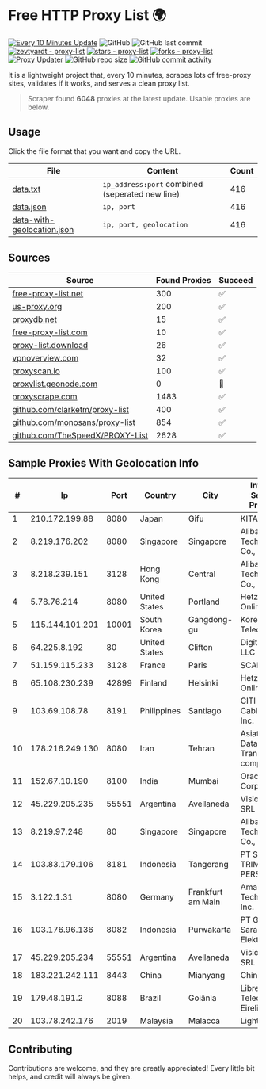 
# Free HTTP Proxy List 🌍

[![Every 10 Minutes Update](https://github.com/mertguvencli/http-proxy-list/actions/workflows/main.yml/badge.svg?branch=main)](https://github.com/mertguvencli/http-proxy-list/actions/workflows/main.yml)
![GitHub](https://img.shields.io/github/license/mertguvencli/http-proxy-list)
![GitHub last commit](https://img.shields.io/github/last-commit/mertguvencli/http-proxy-list)
[![zevtyardt - proxy-list](https://img.shields.io/static/v1?label=zevtyardt&message=proxy-list&color=blue&logo=github)](https://github.com/zevtyardt/proxy-list "Go to GitHub repo")
[![stars - proxy-list](https://img.shields.io/github/stars/zevtyardt/proxy-list?style=social)](https://github.com/zevtyardt/proxy-list)
[![forks - proxy-list](https://img.shields.io/github/forks/zevtyardt/proxy-list?style=social)](https://github.com/zevtyardt/proxy-list)
[![Proxy Updater](https://github.com/zevtyardt/proxy-list/workflows/Proxy%20Updater/badge.svg)](https://github.com/zevtyardt/proxy-list/actions?query=workflow:"Proxy+Updater")
![GitHub repo size](https://img.shields.io/github/repo-size/zevtyardt/proxy-list)
[![GitHub commit activity](https://img.shields.io/github/commit-activity/m/zevtyardt/proxy-list?logo=commits)](https://github.com/zevtyardt/proxy-list/commits/main)

It is a lightweight project that, every 10 minutes, scrapes lots of free-proxy sites, validates if it works, and serves a clean proxy list.

> Scraper found **6048** proxies at the latest update. Usable proxies are below.

## Usage

Click the file format that you want and copy the URL.

|File|Content|Count|
|----|-------|-----|
|[data.txt](https://raw.githubusercontent.com/mertguvencli/http-proxy-list/main/proxy-list/data.txt)|`ip_address:port` combined (seperated new line)|416|
|[data.json](https://raw.githubusercontent.com/mertguvencli/http-proxy-list/main/proxy-list/data.json)|`ip, port`|416|
|[data-with-geolocation.json](https://raw.githubusercontent.com/mertguvencli/http-proxy-list/main/proxy-list/data-with-geolocation.json)|`ip, port, geolocation`|416|

## Sources

|Source|Found Proxies|Succeed|
|------|-------------|-------|
|[free-proxy-list.net](https://free-proxy-list.net)|300|✅|
|[us-proxy.org](https://www.us-proxy.org)|200|✅|
|[proxydb.net](http://proxydb.net)|15|✅|
|[free-proxy-list.com](https://free-proxy-list.com/?page=&port=&type%5B%5D=http&type%5B%5D=https&up_time=0&search=Search)|10|✅|
|[proxy-list.download](https://www.proxy-list.download/HTTP)|26|✅|
|[vpnoverview.com](https://vpnoverview.com/privacy/anonymous-browsing/free-proxy-servers)|32|✅|
|[proxyscan.io](https://www.proxyscan.io)|100|✅|
|[proxylist.geonode.com](https://proxylist.geonode.com/api/proxy-list?limit=300&page=1&sort_by=lastChecked&sort_type=desc&protocols=http,https)|0|🚫|
|[proxyscrape.com](https://api.proxyscrape.com/v2/?request=displayproxies&protocol=http&timeout=10000&country=all&ssl=all&anonymity=all)|1483|✅|
|[github.com/clarketm/proxy-list](https://raw.githubusercontent.com/clarketm/proxy-list/master/proxy-list-raw.txt)|400|✅|
|[github.com/monosans/proxy-list](https://raw.githubusercontent.com/monosans/proxy-list/main/proxies/http.txt)|854|✅|
|[github.com/TheSpeedX/PROXY-List](https://raw.githubusercontent.com/TheSpeedX/PROXY-List/master/http.txt)|2628|✅|


## Sample Proxies With Geolocation Info

|#|Ip|Port|Country|City|Internet Service Provider|
|-|--|----|-------|----|-------------------------|
|1|210.172.199.88|8080|Japan|Gifu|KITAGATA|
|2|8.219.176.202|8080|Singapore|Singapore|Alibaba (US) Technology Co., Ltd.|
|3|8.218.239.151|3128|Hong Kong|Central|Alibaba (US) Technology Co., Ltd.|
|4|5.78.76.214|8080|United States|Portland|Hetzner Online GmbH|
|5|115.144.101.201|10001|South Korea|Gangdong-gu|Korea Telecom|
|6|64.225.8.192|80|United States|Clifton|DigitalOcean, LLC|
|7|51.159.115.233|3128|France|Paris|SCALEWAY|
|8|65.108.230.239|42899|Finland|Helsinki|Hetzner Online GmbH|
|9|103.69.108.78|8191|Philippines|Santiago|CITI Cableworld Inc.|
|10|178.216.249.130|8080|Iran|Tehran|Asiatech Data Transmission company|
|11|152.67.10.190|8100|India|Mumbai|Oracle Corporation|
|12|45.229.205.235|55551|Argentina|Avellaneda|Visio RED SRL|
|13|8.219.97.248|80|Singapore|Singapore|Alibaba (US) Technology Co., Ltd.|
|14|103.83.179.106|8181|Indonesia|Tangerang|PT SOLUSI TRIMEGAH PERSADA|
|15|3.122.1.31|8080|Germany|Frankfurt am Main|Amazon Technologies Inc.|
|16|103.176.96.136|8082|Indonesia|Purwakarta|PT Global Sarana Elektronika|
|17|45.229.205.234|55551|Argentina|Avellaneda|Visio RED SRL|
|18|183.221.242.111|8443|China|Mianyang|China Mobile|
|19|179.48.191.2|8088|Brazil|Goiânia|Libre Telecom Eireli|
|20|103.78.242.176|2019|Malaysia|Malacca|Light Cloud|



## Contributing

Contributions are welcome, and they are greatly appreciated! Every
little bit helps, and credit will always be given.

